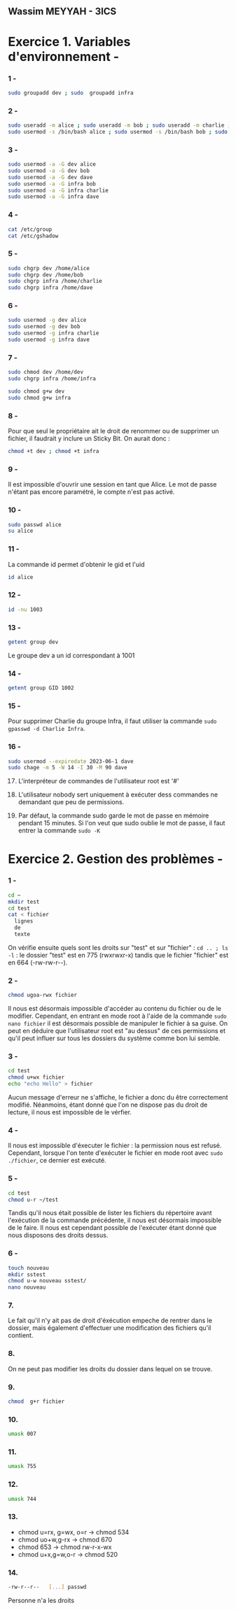 ## Wassim MEYYAH - 3ICS



# Exercice 1. Variables d'environnement -

### 1 -
```bash
sudo groupadd dev ; sudo  groupadd infra 
```

### 2 - 
```bash
sudo useradd -m alice ; sudo useradd -m bob ; sudo useradd -m charlie ; sudo useradd -m dave
sudo usermod -s /bin/bash alice ; sudo usermod -s /bin/bash bob ; sudo usermod -s /bin/bash charlie ; sudo usermod -s /bin/bash dave
```

### 3 -
```bash
sudo usermod -a -G dev alice
sudo usermod -a -G dev bob
sudo usermod -a -G dev dave
sudo usermod -a -G infra bob
sudo usermod -a -G infra charlie
sudo usermod -a -G infra dave 
```

### 4 - 
```bash
cat /etc/group 
cat /etc/gshadow
```

### 5 - 
```bash 
sudo chgrp dev /home/alice 
sudo chgrp dev /home/bob
sudo chgrp infra /home/charlie
sudo chgrp infra /home/dave
```

### 6 - 
```bash
sudo usermod -g dev alice
sudo usermod -g dev bob
sudo usermod -g infra charlie
sudo usermod -g infra dave
```

### 7 - 
```bash
sudo chmod dev /home/dev
sudo chgrp infra /home/infra

sudo chmod g+w dev
sudo chmod g+w infra
```

### 8 - 
Pour que seul le propriétaire ait le droit de renommer ou de supprimer un fichier, il faudrait y inclure un Sticky Bit. On aurait donc : 
```bash
chmod +t dev ; chmod +t infra
```

### 9 - 
Il est impossible d'ouvrir une session en tant que Alice. Le mot de passe n'étant pas encore paramétré, le compte n'est pas activé.

### 10 -
```bash
sudo passwd alice
su alice
```

### 11 -
La commande id permet d'obtenir le gid et l'uid 
```bash 
id alice
```

### 12 - 
```bash
id -nu 1003
```

### 13 -
```bash
getent group dev
```
Le groupe dev a un id correspondant à 1001

### 14 - 
```bash
getent group GID 1002
```

### 15 - 
Pour supprimer Charlie du groupe Infra, il faut utiliser la commande `sudo gpasswd -d Charlie Infra`. 


### 16 - 
```bash
sudo usermod --expiredate 2023-06-1 dave
sudo chage -m 5 -W 14 -I 30 -M 90 dave
```

17. L'interpréteur de commandes de l'utilisateur root est '#'

18. L'utilisateur nobody sert uniquement à exécuter dess commandes ne demandant que peu de permissions. 

19. Par défaut, la commande sudo garde le mot de passe en mémoire pendant 15 minutes. Si l'on veut que sudo oublie le mot de passe, il faut entrer la commande `sudo -K`


# Exercice 2. Gestion des problèmes - 

### 1  - 
```bash
cd ~
mkdir test 
cd test
cat < fichier
  lignes
  de 
  texte
```
On vérifie ensuite quels sont les droits sur "test" et sur "fichier" : ```cd .. ; ls -l``` : le dossier "test" est en 775 (rwxrwxr-x) tandis que le fichier "fichier" est en 664 (-rw-rw-r--). 

### 2 -
```bash
chmod ugoa-rwx fichier
```
Il nous est désormais impossible d'accéder au contenu du fichier ou de le modifier.
Cependant, en entrant en mode root à l'aide de la commande ```sudo nano fichier``` il est désormais possible de manipuler le fichier à sa guise. On peut en déduire que l'utilisateur root est "au dessus" de ces permissions et qu'il peut influer sur tous les dossiers du système comme bon lui semble.  


### 3 - 
```bash
cd test
chmod u+wx fichier
echo "echo Hello" > fichier
```
Aucun message d'erreur ne s'affiche, le fichier a donc du être correctement modifié. Néanmoins, étant donné que l'on ne dispose pas du droit de lecture, il nous est impossible de le vérfier.

### 4 - 
Il nous est impossible d'éxecuter le fichier : la permission nous est refusé. Cependant, lorsque l'on tente d'exécuter le fichier en mode root avec ```sudo ./fichier```, ce dernier est exécuté.

### 5 - 
```bash
cd test
chmod u-r ~/test
```
Tandis qu'il nous était possible de lister les fichiers du répertoire avant l'exécution de la commande précédente, il nous est désormais impossible de le faire. Il nous est cependant possible de l'exécuter étant donné que nous disposons des droits dessus.

### 6 - 
```bash
touch nouveau
mkdir sstest 
chmod u-w nouveau sstest/
nano nouveau
````

### 7.
Le fait qu'il n'y ait pas de droit d'éxécution empeche de rentrer dans le dossier, mais également d'effectuer une modification des fichiers qu'il contient.

### 8.
On ne peut pas modifier les droits du dossier dans lequel on se trouve.

### 9.
```bash
chmod  g+r fichier
```

### 10.
```bash
umask 007
````
### 11.
```bash
umask 755
````

### 12.
```bash
umask 744
```
### 13. 
- chmod u=rx, g=wx, o=r -> chmod 534
- chmod uo+w,g-rx -> chmod 670
- chmod 653 -> chmod rw-r-x-wx
- chmod u+x,g=w,o-r -> chmod 520

### 14. 
```bash
-rw-r--r--   [...] passwd
```
Personne n'a les droits

